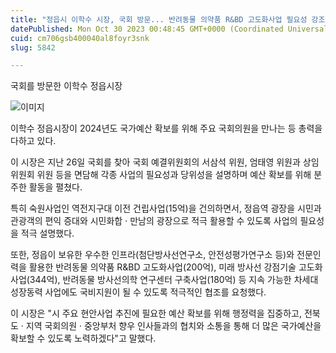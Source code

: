 ```yaml
---
title: "정읍시 이학수 시장, 국회 방문... 반려동물 의약품 R&BD 고도화사업 필요성 강조"
datePublished: Mon Oct 30 2023 00:48:45 GMT+0000 (Coordinated Universal Time)
cuid: cm706gsb400040al8foyr3snk
slug: 5842

---
```



국회를 방문한 이학수 정읍시장

![이미지](https://cdn.hashnode.com/res/hashnode/image/upload/v1739259945904/aeb7c7b2-03e8-45f7-8c24-c39c6cd6c2bf.jpeg)

이학수 정읍시장이 2024년도 국가예산 확보를 위해 주요 국회의원을 만나는 등 총력을 다하고 있다.

이 시장은 지난 26일 국회를 찾아 국회 예결위원회의 서삼석 위원, 엄태영 위원과 상임위원회 위원 등을 면담해 각종 사업의 필요성과 당위성을 설명하며 예산 확보를 위해 분주한 활동을 펼쳤다.

특히 숙원사업인 역전지구대 이전 건립사업(15억)을 건의하면서, 정읍역 광장을 시민과 관광객의 편익 증대와 시민화합 · 만남의 광장으로 적극 활용할 수 있도록 사업의 필요성을 적극 설명했다.

또한, 정읍이 보유한 우수한 인프라(첨단방사선연구소, 안전성평가연구소 등)와 전문인력을 활용한 반려동물 의약품 R&BD 고도화사업(200억), 미래 방사선 강점기술 고도화 사업(344억), 반려동물 방사선의학 연구센터 구축사업(180억) 등 지속 가능한 차세대 성장동력 사업에도 국비지원이 될 수 있도록 적극적인 협조를 요청했다.

이 시장은 "시 주요 현안사업 추진에 필요한 예산 확보를 위해 행정력을 집중하고, 전북도 · 지역 국회의원 · 중앙부처 향우 인사들과의 협치와 소통을 통해 더 많은 국가예산을 확보할 수 있도록 노력하겠다"고 말했다.